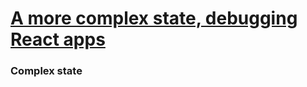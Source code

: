 # [A more complex state, debugging React apps](https://fullstackopen.com/en/part1/a_more_complex_state_debugging_react_apps)

### Complex state